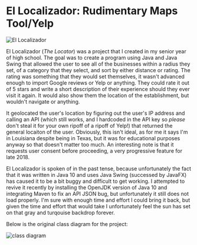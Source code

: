 # El Localizador: Rudimentary Maps Tool/Yelp

![El Localizador](https://github.com/dylan-sh/el-localizador/assets/50163127/17750565-1791-4fd0-bff5-e2ca25c828e0)


El Localizador (*The Locator*) was a project that I created in my senior year of high school. The goal was to create a program using Java and Java Swing that allowed the user to see all of the businesses within a radius they set, of a category that they select, and sort by either distance or rating. The rating was something that they would set themselves, it wasn't advanced enough to import Google reviews or Yelp or anything. They could rate it out of 5 stars and write a short description of their experience should they ever visit it again. It would also show them the location of the establishment, but wouldn't navigate or anything.

It geolocated the user's location by figuring out the user's IP address and calling an API (which still works, and I hardcoded in the API key so *please* don't steal it for your own ripoff of a ripoff of Yelp!) that returned the general locaiton of the user. Obviously, this isn't ideal, as for me it says I'm in Louisiana despite being in Texas, but it was for educational purposes anyway so that doesn't matter too much. An interesting note is that it requests user consent before proceeding, a very progressive feature for late 2018.

El Localizador is spoken of in the past tense, because unfortunately the fact that it was written in Java 10 and uses Java Swing (successed by JavaFX) has caused it to be a bit buggy and difficult to get working. I attempted to revive it recently by installing the OpenJDK version of Java 10 and integrating Maven to fix an API JSON bug, but unfortunately it still does not load properly. I'm sure with enough time and effort I could bring it back, but given the time and effort that would take I unfortunately feel the sun has set on that gray and turqouise backdrop forever.

Below is the original class diagram for the project:

![class diagram](https://github.com/dylan-sh/el-localizador/assets/50163127/74201794-8207-4b58-8399-346b19eed714)
